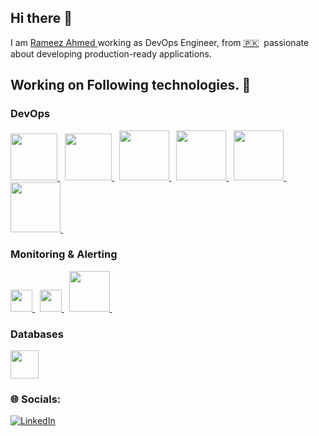 ## Hi there 👋

I am [Rameez Ahmed ](http://www.linkedin.com/in/rameezahmed25) working as DevOps Engineer, from [🇵🇰](https://en.wikipedia.org/wiki/Pakistan)&nbsp; passionate about developing production-ready applications.

Working on Following technologies. 🚀
---

### DevOps
<p float="left">
   
  <a href="https://www.jenkins.io/" target="_blank">
      <img src="https://www.jenkins.io/images/logos/jenkins/jenkins.svg"  height="75" />
  </a>&nbsp
   
  <a href="https://aws.amazon.com/" target="_blank" >
    <img src="https://raw.githubusercontent.com/itsksaurabh/itsksaurabh/master/assets/aws.gif"  height="75" />
  </a>&nbsp

  <a href="https://www.docker.com/" target="_blank" >
    <img src="https://cdn4.iconfinder.com/data/icons/logos-and-brands/512/97_Docker_logo_logos-512.png"  height="80" />
  </a>&nbsp

  <a href="https://kubernetes.io/" target="_blank" >
    <img src="https://icon.icepanel.io/Technology/svg/Kubernetes.svg"  height="80" />
  </a>&nbsp
  
  <a href="https://docs.ansible.com/" target="_blank" >
    <img src="https://icon.icepanel.io/Technology/svg/Ansible.svg"  height="80" />
  </a>&nbsp

  <a href="https://www.terraform.io/" target="_blank" >
    <img src="https://icon.icepanel.io/Technology/svg/HashiCorp-Terraform.svg"  height="80" />
  </a>&nbsp
</p>

### Monitoring & Alerting 
  <a href="https://www.zabbix.com/" target="_blank" >
    <img src="https://assets.zabbix.com/img/logo/zabbix_logo_500x131.png" height="35" />
  </a> &nbsp

  <a href="https://wazuh.com/" target="_blank" >
    <img src="https://cdn.brandfetch.io/idGBqJSmMa/theme/dark/logo.svg?c=1bxid64Mup7aczewSAYMX&t=1756475187781" height="35" />
  </a>&nbsp
   
  <a href="https://prometheus.io/" target="_blank" >
    <img src="https://icon.icepanel.io/Technology/svg/Prometheus.svg" height="65" />
  </a>&nbsp
</p>

### Databases 
<p>
  <a href="https://www.mongodb.com/" target="_blank" >
    <img src="https://webimages.mongodb.com/_com_assets/cms/kuyjf3vea2hg34taa-horizontal_default_slate_blue.svg?auto=format%252Ccompress" height="45" />
  </a>

  
### 🌐 Socials:
[![LinkedIn](https://img.shields.io/badge/LinkedIn-%230077B5.svg?logo=linkedin&logoColor=white)](http://www.linkedin.com/in/rameezahmed25)
